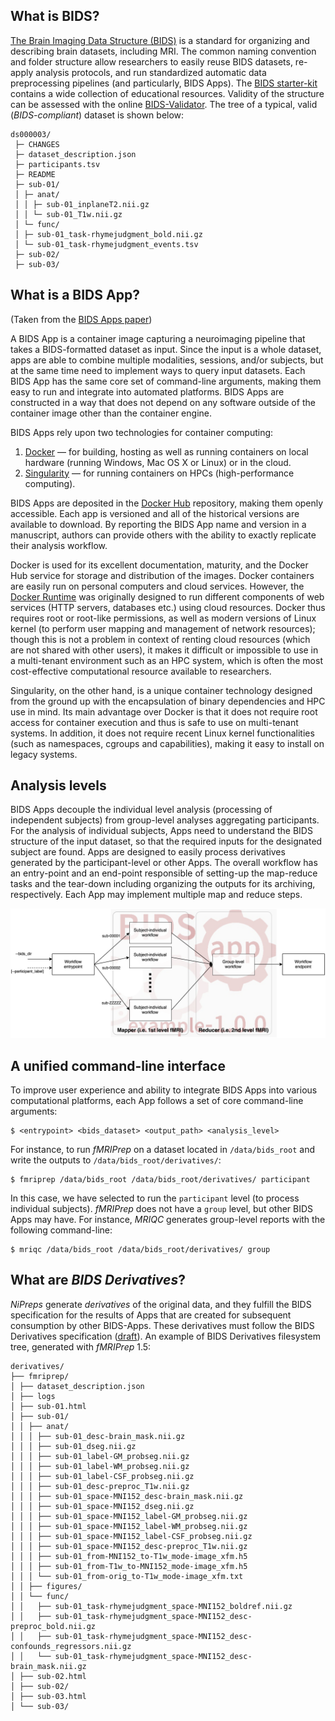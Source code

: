 
## What is BIDS?

[The Brain Imaging Data Structure (BIDS)][bids] is a standard for organizing and describing
brain datasets, including MRI.
The common naming convention and folder structure allow researchers to easily reuse BIDS datasets, re-apply analysis protocols, and run standardized automatic data preprocessing pipelines (and particularly, BIDS Apps).
The [BIDS starter-kit](https://github.com/bids-standard/bids-starter-kit) contains a wide collection of educational resources.
Validity of the structure can be assessed with the online [BIDS-Validator](https://bids-standard.github.io/bidsvalidator/).
The tree of a typical, valid (*BIDS-compliant*) dataset is shown below:

```
ds000003/
 ├─ CHANGES
 ├─ dataset_description.json
 ├─ participants.tsv
 ├─ README
 ├─ sub-01/
 │ ├─ anat/
 │ │ ├─ sub-01_inplaneT2.nii.gz
 │ │ └─ sub-01_T1w.nii.gz
 │ └─ func/
 │ ├─ sub-01_task-rhymejudgment_bold.nii.gz
 │ └─ sub-01_task-rhymejudgment_events.tsv
 ├─ sub-02/
 ├─ sub-03/
```

## What is a BIDS App?

(Taken from the [BIDS Apps paper][bidsapps_paper])

A BIDS App is a container image capturing a neuroimaging pipeline that takes a BIDS-formatted dataset as input.
Since the input is a whole dataset, apps are able to combine multiple modalities, sessions, and/or subjects, but at the same time need to implement ways to query input datasets.
Each BIDS App has the same core set of command-line arguments, making them easy to run and integrate into automated platforms.
BIDS Apps are constructed in a way that does not depend on any software outside of the container image other than the container engine.

BIDS Apps rely upon two technologies for container computing:

1. [Docker] — for building, hosting as well as running containers on local hardware (running Windows, Mac OS X or Linux) or in the cloud.
1. [Singularity] — for running containers on HPCs (high-performance computing).

BIDS Apps are deposited in the [Docker Hub] repository, making them openly accessible. Each app is versioned and all of the historical versions are available to download. By reporting the BIDS App name and version in a manuscript, authors can provide others with the ability to exactly replicate their analysis workflow.

Docker is used for its excellent documentation, maturity, and the Docker Hub service for storage and distribution of the images.
Docker containers are easily run on personal computers and cloud services.
However, the [Docker Runtime] was originally designed to run different components of web services (HTTP servers, databases etc.) using cloud resources.
Docker thus requires root or root-like permissions, as well as modern versions of Linux kernel (to perform user mapping and management of network resources); though this is not a problem in context of renting cloud resources (which are not shared with other users), it makes it difficult or impossible to use in a multi-tenant environment such as an HPC system, which is often the most cost-effective computational resource available to researchers.

Singularity, on the other hand, is a unique container technology designed from the ground up with the encapsulation of binary dependencies and HPC use in mind.
Its main advantage over Docker is that it does not require root access for container execution and thus is safe to use on multi-tenant systems.
In addition, it does not require recent Linux kernel functionalities (such as namespaces, cgroups and capabilities), making it easy to install on legacy systems.

## Analysis levels
BIDS Apps decouple the individual level analysis (processing of independent subjects) from group-level analyses aggregating participants.
For the analysis of individual subjects, Apps need to understand the BIDS structure of the input dataset, so that the required inputs for the designated subject are found.
Apps are designed to easily process derivatives generated by the participant-level or other Apps.
The overall workflow has an entry-point and an end-point responsible of setting-up the map-reduce tasks and the tear-down including organizing the outputs for its archiving, respectively.
Each App may implement multiple map and reduce steps.

![Apps](../assets/journal.pcbi.1005209.g002.png)

## A unified command-line interface

To improve user experience and ability to integrate BIDS Apps into various computational platforms, each App follows a set of core command-line arguments:

``` Shell
$ <entrypoint> <bids_dataset> <output_path> <analysis_level>
```

For instance, to run *fMRIPrep* on a dataset located in `/data/bids_root` and write the outputs to `/data/bids_root/derivatives/`:

``` Shell
$ fmriprep /data/bids_root /data/bids_root/derivatives/ participant
```

In this case, we have selected to run the `participant` level (to process individual subjects).
*fMRIPrep* does not have a `group` level, but other BIDS Apps may have.
For instance, *MRIQC* generates group-level reports with the following command-line:

``` Shell
$ mriqc /data/bids_root /data/bids_root/derivatives/ group
```

## What are *BIDS Derivatives*?

*NiPreps* generate *derivatives* of the original data, and they fulfill the BIDS specification for the results of Apps that are created for subsequent consumption by other BIDS-Apps.
These derivatives must follow the BIDS Derivatives specification ([draft](https://bids-specification.readthedocs.io/en/derivatives/)).
An example of BIDS Derivatives filesystem tree, generated with *fMRIPrep* 1.5:
```
derivatives/
├── fmriprep/
│ ├── dataset_description.json
│ ├── logs
│ ├── sub-01.html
│ ├── sub-01/
│ │ ├── anat/
│ │ │ ├── sub-01_desc-brain_mask.nii.gz
│ │ │ ├── sub-01_dseg.nii.gz
│ │ │ ├── sub-01_label-GM_probseg.nii.gz
│ │ │ ├── sub-01_label-WM_probseg.nii.gz
│ │ │ ├── sub-01_label-CSF_probseg.nii.gz
│ │ │ ├── sub-01_desc-preproc_T1w.nii.gz
│ │ │ ├── sub-01_space-MNI152_desc-brain_mask.nii.gz
│ │ │ ├── sub-01_space-MNI152_dseg.nii.gz
│ │ │ ├── sub-01_space-MNI152_label-GM_probseg.nii.gz
│ │ │ ├── sub-01_space-MNI152_label-WM_probseg.nii.gz
│ │ │ ├── sub-01_space-MNI152_label-CSF_probseg.nii.gz
│ │ │ ├── sub-01_space-MNI152_desc-preproc_T1w.nii.gz
│ │ │ ├── sub-01_from-MNI152_to-T1w_mode-image_xfm.h5
│ │ │ ├── sub-01_from-T1w_to-MNI152_mode-image_xfm.h5
│ │ │ └── sub-01_from-orig_to-T1w_mode-image_xfm.txt
│ │ ├── figures/
│ │ └── func/
│ │   ├── sub-01_task-rhymejudgment_space-MNI152_boldref.nii.gz
│ │   ├── sub-01_task-rhymejudgment_space-MNI152_desc-preproc_bold.nii.gz
│ │   ├── sub-01_task-rhymejudgment_space-MNI152_desc-confounds_regressors.nii.gz
│ │   └── sub-01_task-rhymejudgment_space-MNI152_desc-brain_mask.nii.gz
│ ├── sub-02.html
│ ├── sub-02/
│ ├── sub-03.html
│ └── sub-03/
```

[bids]: https://bids.neuroimaging.io/
[bidsapps_paper]: https://doi.org/10.1371/journal.pcbi.1005209
[Singularity]: https://sylabs.io/singularity/
[Docker]: https://docker.com
[Docker Runtime]: https://www.docker.com/products/container-runtime
[Docker Hub]: http://hub.docker.com